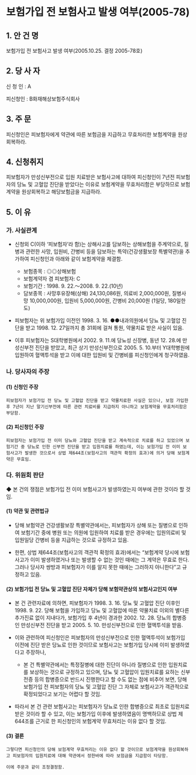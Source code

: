 # 보험가입 전 보험사고 발생 여부(2005-78)

## 1. 안 건 명  
보험가입 전 보험사고 발생 여부(2005.10.25. 결정 2005-78호)

## 2. 당 사 자

신 청 인 : A       

피신청인 : B화재해상보험주식회사

## 3. 주    문

피신청인은 피보험자에게 약관에 따른 보험금을 지급하고 무효처리한 보험계약을 원상회복하라.

## 4. 신청취지

피보험자가 만성신부전으로 입원 치료받은 보험사고에 대하여 피신청인이 7년전 피보험자의 당뇨 및 고혈압 진단을 받았다는 이유로 보험계약을 무효처리함은 부당하므로 보험계약을 원상회복하고 해당보험금을 지급하라. 

## 5. 이   유
  
### 가. 사실관계

* 신청외 C(이하 ‘피보험자’라 함)는 상해사고를 담보하는     상해보험을 주계약으로, 질병과 관련한 사망, 입원비, 간병비 등을 담보하는 특약(건강생활보장 특별약관)을 추가하여 피신청인과 아래와 같이 보험계약을 체결함. 
  
     - 보험종목  : ◎◎상해보험
     - 보험계약자 겸 피보험자: C
     - 보험기간  : 1998. 9. 22.～2008. 9. 22.(10년)
     - 담보종목  : 사망후유장해(상해) 24,130,086원, 
       의료비 2,000,000원, 질병사망 10,000,000원, 
       입원비 5,000,000원, 간병비 20,000원
       (1일당, 180일한도)

* 피보험자는 위 보험가입 이전인 1998. 3. 16. ●●내과의원에서 당뇨 및 고혈압 진단을 받고 1998. 12. 27일까지 총 31회에 걸쳐 통원, 약물치료 받은 사실이 있음. 

* 이후 피보험자는 S대학병원에서 2002. 9. 11.에 당뇨성 신장병, 동년 12. 28.에 만성신부전 진단을 받았고, 최근 상기 만성신부전으로 2005. 5. 10.부터 Y대학병원에 입원하여 혈액투석을 받고 이에 대한 입원비 및 간병비를 피신청인에게 청구하였음.

### 나. 당사자의 주장

#### (1) 신청인 주장

    피보험자가 보험가입 전 당뇨 및 고혈압 진단을 받고 약물치료한 사실은 있으나, 보험 가입한 후 7년이 지난 말기신부전에 따른 관련 치료비를 지급하지 아니하고 보험계약을 무효처리함은 부당함.

#### (2) 피신청인 주장

    피보험자는 보험가입 전 이미 당뇨와 고혈압 진단을 받고 계속적으로 치료를 하고 있었으며 보험기간 중 당뇨로 인한 신부전 진단을 받고 입원치료를 하였는데, 이는 보험가입 전 이미 보험사고가 발생한 것으로서 상법 제644조(보험사고의 객관적 확정의 효과)에 의거 당해 보험계약은 무효임.

### 다. 위원회 판단

   ◆ 본 건의 쟁점은 보험가입 전 이미 보험사고가 발생하였는지 여부에 관한 것이라 할 것임.

#### (1) 약관 및 관련법규

* 당해 보험약관 건강생활보장 특별약관에서는, 피보험자가 상해 또는 질병으로 인하여 보험기간 중에 병원 또는 의원에 입원하여 치료를 받은 경우에는 입원의료비 및 입원일당 간병비 등을 지급하는 것으로 규정하고 있음.

* 한편, 상법 제644조(보험사고의 객관적 확정의 효과)에서는 “보험계약 당시에 보험사고가 이미 발생하였거나 또는 발생할 수 없는 것인 때에는 그 계약은 무효로 한다. 그러나 당사자 쌍방과 피보험자가 이를 알지 못한 때에는 그러하지 아니한다”고 규정하고 있음. 


#### (2) 보험가입 전 당뇨 및 고혈압 진단 자체가 당해 보험약관상의 보험사고인지 여부

* 본 건 관련자료에 의하면, 피보험자가 1998. 3. 16. 당뇨 및 고혈압 진단 이후인 1998. 9. 22. 당해 보험을 가입하고 당뇨 및 고혈압에 따른 약물치료 이외의 별다른 추가진료 없이 지내다가, 보험가입 후 4년이 경과한 2002. 12. 28. 당뇨의 합병증인 만성신부전 진단을 받고 2005. 5. 10. 만성신부전으로 인한 혈액투석을 받음.

* 이와 관련하여 피신청인은 피보험자의 만성신부전으로 인한 혈액투석이 보험가입 이전에 진단 받은 당뇨로 인한 것이므로 보험사고는 보험가입 당시에 이미 발생하였다고 주장하나, 
 
  * 본 건 특별약관에서는 특정질병에 대한 진단이 아니라 질병으로 인한 입원치료를 보상하는 것으로 규정하고 있으며, 당뇨 및 고혈압이 입원치료를 요하는 신부전증 등의 합병증으로 반드시 진행한다고 할 수도 없는 점에 비추어 보면, 당해 보험가입 전 피보험자의 당뇨 및 고혈압 진단 그 자체로 보험사고가 객관적으로 확정되었다고 보기는 어렵다 할 것임.

* 따라서 본 건 관련 보험사고는 피보험자가 당뇨로 인한 합병증으로 최초로 입원치료 받은 것이라 할 수 있고, 이는 보험가입 이후에 발생하였음이 명백하므로 상법 제644조를 근거로 한 피신청인의 보험계약 무효처리는 이유 없다 할 것임.  

#### (3) 결론

    그렇다면 피신청인의 당해 보험계약 무효처리는 이유 없다 할 것이므로 보험계약을 원상회복하고 피보험자의 입원치료에 대해 약관에서 정한바에 따라 보험금을 지급함이 타당함.

    이에 주문과 같이 조정결정함. 

